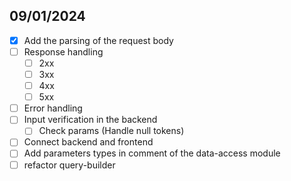 ## 09/01/2024

- [x] Add the parsing of the request body
- [ ] Response handling
  - [ ] 2xx
  - [ ] 3xx
  - [ ] 4xx
  - [ ] 5xx
- [ ] Error handling
- [ ] Input verification in the backend
  - [ ] Check params (Handle null tokens)
- [ ] Connect backend and frontend
- [ ] Add parameters types in comment of the data-access module
- [ ] refactor query-builder
